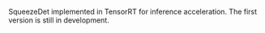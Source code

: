 SqueezeDet implemented in TensorRT for inference acceleration. The first version is still in development.